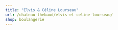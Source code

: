 ```yaml
---
title: "Elvis & Céline Lourseau"
url: /chateau-thebaud/elvis-et-celine-lourseau/
shop: boulangerie
---
```

